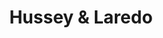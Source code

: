 ---
title: "Hussey & Laredo"
image_path: "/assets/images/customers/husseyandlaredo.png"
href: "http://www.husseylaredo.nz/"
---